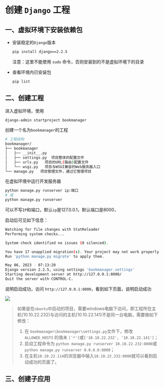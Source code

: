 # 创建 `Django` 工程

## 一、虚拟环境下安装依赖包

* 安装稳定的`Django`版本

  ```bash
  pip install django==2.2.5
  ```

  注意：这里不能使用 `sudo` 命令，否则安装到的不是虚拟环境下的目录

* 查看环境内已安装包

  ```bash
  pip list
  ```

## 二、创建工程

进入虚拟环境，使用

```bash
django-admin startproject bookmanager
```

创建一个名为`bookmanager`的工程

```bash
# 工程结构
bookmanager/
├── bookmanager
│   ├── __init__.py
│   ├── settings.py  项目整体的配置文件
│   ├── urls.py   项目的URL(路由)配置文件
│   └── wsgi.py   项目与WSGI兼容的Web服务器入口
└── manage.py   项目管理文件，通过它管理项目
```

在虚拟环境中运行开发服务器

```bash
python manage.py runserver ip:端口
# 或
python manage.py runserver
```

可以不写`IP`和端口，默认`ip`是127.0.0.1，默认端口是8000，

启动后可见如下信息：

```bash
Watching for file changes with StatReloader
Performing system checks...

System check identified no issues (0 silenced).

You have 17 unapplied migration(s). Your project may not work properly until you apply the migrations for app(s): admin, auth, contenttypes, sessions.
Run 'python manage.py migrate' to apply them.

May 06, 2023 - 07:13:20
Django version 2.2.5, using settings 'bookmanager.settings'
Starting development server at http://127.0.0.1:8000/
Quit the server with CONTROL-C.
```

说明启动成功，访问 `http://127.0.0.1:8000`，看到如下页面，说明启动成功

<img src="../static/1.png" />

> 如果是在`ubuntu`中启动的项目，需要windows电脑下访问，即工程所在主机(10.10.22.232)与访问的主机(10.10.22.141)不是同一台电脑，需要做如下修改：
>
> 1. 在 `bookmanager\bookmanager\settings.py`文件下，修改 `ALLOWED_HOSTS` 的值未 `['*']`或`['10.10.22.232', '10.10.22.141']`；
> 2. 启动工程命令为 `python manage.py runserver 10.10.22.232:8000`或`python manage.py runserver 0.0.0.0:8000`；
> 3. 在主机`10.10.22.114`的浏览器中输入`10.10.22.232:8000`就可以看到启动成功的页面了。

## 三、创建子应用
